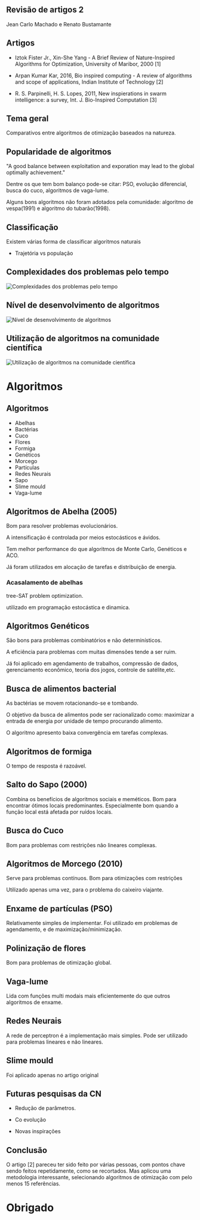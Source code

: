 ## Revisão de artigos 2

Jean Carlo Machado e Renato Bustamante

## Artigos

 - Iztok Fister Jr., Xin-She Yang - A Brief Review of Nature-Inspired Algorithms
for Optimization, University of Maribor, 2000 [1]

 - Arpan Kumar Kar, 2016, Bio inspired computing - A review of algorithms
and scope of applications, Indian Institute of Technology [2]

 - R. S. Parpinelli, H. S. Lopes, 2011, New inspierations in swarm
   intelligence: a survey, Int. J. Bio-Inspired Computation [3]

## Tema geral

Comparativos entre algoritmos de otimização baseados na natureza.

## Popularidade de algoritmos

"A good balance between exploitation and exporation may lead to
the global optimally achievement."

Dentre os que tem bom balanço pode-se citar: PSO, evolução
diferencial, busca do cuco, algoritmos de vaga-lume.

Alguns bons algoritmos não foram adotados pela comunidade:
algoritmo de vespa(1991) e algoritmo do tubarão(1998).


## Classificação

Existem várias forma de classificar algoritmos naturais

- Trajetória vs população


## Complexidades dos problemas pelo tempo

![Complexidades dos problemas pelo tempo](complexity-of-problems-over-time.png)

## Nível de desenvolvimento de algoritmos

![Nível de desenvolvimento de algoritmos](areas-of-development.png)

## Utilização de algoritmos na comunidade científica

![Utilização de algoritmos na comunidade científica](algorithms-usage-in-scientific-community.png)


# Algoritmos

## Algoritmos

- Abelhas
- Bactérias
- Cuco
- Flores
- Formiga
- Genéticos
- Morcego
- Partículas
- Redes Neurais
- Sapo
- Slime mould
- Vaga-lume


## Algoritmos de Abelha (2005)

Bom para resolver problemas evolucionários.

A intensificação é controlada por meios estocásticos e ávidos.

Tem melhor performance do que algoritmos de Monte Carlo, Genéticos
e ACO.

Já foram utilizados em alocação de tarefas e distribuição de
energia.

### Acasalamento de abelhas

tree-SAT problem optimization.

utilizado em programação estocástica e dinamica.

## Algoritmos Genéticos

São bons para problemas combinatórios e não determinísticos.

A eficiência para problemas com muitas dimensões tende a ser ruim.

Já foi aplicado em agendamento de trabalhos, compressão de dados,
gerenciamento econômico, teoria dos jogos, controle de
satélite,etc.

## Busca de alimentos bacterial

As bactérias se movem rotacionando-se e tombando.

O objetivo da busca de alimentos pode ser racionalizado como:
maximizar a entrada de energia por unidade de tempo procurando
alimento.

O algoritmo apresento baixa convergência em tarefas complexas.

## Algoritmos de formiga

O tempo de resposta é razoável.

## Salto do Sapo (2000)

Combina os benefícios de algoritmos sociais e meméticos. Bom para
encontrar ótimos locais predominantes.
Especialmente bom quando a função local está afetada por
ruídos locais.

## Busca do Cuco

Bom para problemas com restrições não lineares complexas.

## Algoritmos de Morcego (2010)

Serve para problemas contínuos.
Bom para otimizações com restrições

Utilizado apenas uma vez, para o problema do caixeiro viajante.

## Enxame de partículas (PSO)

Relativamente simples de implementar.
Foi utilizado em problemas de agendamento, e de
maximização/minimização.


## Polinização de flores

Bom para problemas de otimização global.

## Vaga-lume

Lida com funções multi modais mais eficientemente do que outros
algoritmos de enxame.

## Redes Neurais

A rede de perceptron é a implementação mais simples.
Pode ser utilizado para problemas lineares e não lineares.

## Slime mould

Foi aplicado apenas no artigo original

## Futuras pesquisas da CN

- Redução de parâmetros.
 
- Co evolução
 
- Novas inspirações


## Conclusão

O artigo [2] pareceu ter sido feito por várias
pessoas, com pontos chave sendo feitos repetidamente, como se
recortados. Mas aplicou uma metodologia interessante, selecionando
algoritmos de otimização com pelo menos 15 referências.


# Obrigado
